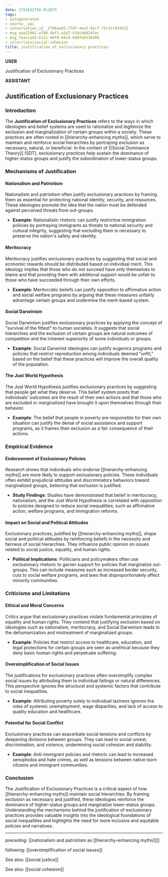 ```yaml
---
date: 1721623756.011873
tags:
- autogenerated
- source__oai
- conversation_id__274bae85-77df-4ee2-92c7-75c41fd34512
- msg_aaa22661-e7b0-4bf1-a1d7-918cbb924fac
- msg_faaccad2-b131-46f0-84cb-0d8fe033bd98
- colorclass/social-cohesion
title: justification of exclusionary practices
---
```


**USER**

Justification of Exclusionary Practices


**ASSISTANT**

## Justification of Exclusionary Practices

### Introduction

The **Justification of Exclusionary Practices** refers to the ways in which ideologies and belief systems are used to rationalize and legitimize the exclusion and marginalization of certain groups within a society. These practices are often rooted in [[hierarchy-enhancing myths]], which serve to maintain and reinforce social hierarchies by portraying exclusion as necessary, natural, or beneficial. In the context of [[Social Dominance Theory]] (SDT), exclusionary practices help sustain the dominance of higher-status groups and justify the subordination of lower-status groups.

### Mechanisms of Justification

#### Nationalism and Patriotism

Nationalism and patriotism often justify exclusionary practices by framing them as essential for protecting national identity, security, and resources. These ideologies promote the idea that the nation must be defended against perceived threats from out-groups.

- **Example**: Nationalistic rhetoric can justify restrictive immigration policies by portraying immigrants as threats to national security and cultural integrity, suggesting that excluding them is necessary to preserve the nation's safety and identity.

#### Meritocracy

Meritocracy justifies exclusionary practices by suggesting that social and economic rewards should be distributed based on individual merit. This ideology implies that those who do not succeed have only themselves to blame and that providing them with additional support would be unfair to those who have succeeded through their own efforts.

- **Example**: Meritocratic beliefs can justify opposition to affirmative action and social welfare programs by arguing that these measures unfairly advantage certain groups and undermine the merit-based system.

#### Social Darwinism

Social Darwinism justifies exclusionary practices by applying the concept of "survival of the fittest" to human societies. It suggests that social hierarchies and the exclusion of certain groups are natural outcomes of competition and the inherent superiority of some individuals or groups.

- **Example**: Social Darwinist ideologies can justify eugenics programs and policies that restrict reproduction among individuals deemed "unfit," based on the belief that these practices will improve the overall quality of the population.

#### The Just World Hypothesis

The Just World Hypothesis justifies exclusionary practices by suggesting that people get what they deserve. This belief system posits that individuals' outcomes are the result of their own actions and that those who are excluded or marginalized have brought it upon themselves through their behavior.

- **Example**: The belief that people in poverty are responsible for their own situation can justify the denial of social assistance and support programs, as it frames their exclusion as a fair consequence of their actions.

### Empirical Evidence

#### Endorsement of Exclusionary Policies

Research shows that individuals who endorse [[hierarchy-enhancing myths]] are more likely to support exclusionary policies. These individuals often exhibit prejudicial attitudes and discriminatory behaviors toward marginalized groups, believing that exclusion is justified.

- **Study Findings**: Studies have demonstrated that belief in meritocracy, nationalism, and the Just World Hypothesis is correlated with opposition to policies designed to reduce social inequalities, such as affirmative action, welfare programs, and immigration reforms.

#### Impact on Social and Political Attitudes

Exclusionary practices, justified by [[hierarchy-enhancing myths]], shape social and political attitudes by reinforcing beliefs in the necessity and fairness of social hierarchies. They influence public opinion on issues related to social justice, equality, and human rights.

- **Political Implications**: Politicians and policymakers often use exclusionary rhetoric to garner support for policies that marginalize out-groups. This can include measures such as increased border security, cuts to social welfare programs, and laws that disproportionately affect minority communities.

### Criticisms and Limitations

#### Ethical and Moral Concerns

Critics argue that exclusionary practices violate fundamental principles of equality and human rights. They contend that justifying exclusion based on ideologies such as nationalism, meritocracy, and Social Darwinism leads to the dehumanization and mistreatment of marginalized groups.

- **Example**: Policies that restrict access to healthcare, education, and legal protections for certain groups are seen as unethical because they deny basic human rights and perpetuate suffering.

#### Oversimplification of Social Issues

The justifications for exclusionary practices often oversimplify complex social issues by attributing them to individual failings or natural differences. This perspective ignores the structural and systemic factors that contribute to social inequalities.

- **Example**: Attributing poverty solely to individual laziness ignores the roles of systemic unemployment, wage disparities, and lack of access to quality education and healthcare.

#### Potential for Social Conflict

Exclusionary practices can exacerbate social tensions and conflicts by deepening divisions between groups. They can lead to social unrest, discrimination, and violence, undermining social cohesion and stability.

- **Example**: Anti-immigrant policies and rhetoric can lead to increased xenophobia and hate crimes, as well as tensions between native-born citizens and immigrant communities.

### Conclusion

The Justification of Exclusionary Practices is a critical aspect of how [[hierarchy-enhancing myths]] maintain social hierarchies. By framing exclusion as necessary and justified, these ideologies reinforce the dominance of higher-status groups and marginalize lower-status groups. Understanding the mechanisms behind the justification of exclusionary practices provides valuable insights into the ideological foundations of social inequalities and highlights the need for more inclusive and equitable policies and narratives.


---

preceding: [[nationalism and patriotism as [[hierarchy-enhancing myths]]]]  


following: [[oversimplification of social issues]]

See also: [[social justice]]


See also: [[social cohesion]]